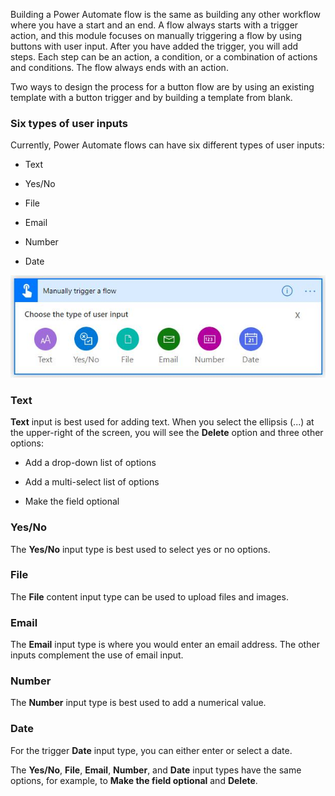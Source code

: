 Building a Power Automate flow is the same as building any other
workflow where you have a start and an end. A flow always starts with a
trigger action, and this module focuses on manually triggering
a flow by using buttons with user input. After you have added the trigger, you will add steps.
Each step can be an action, a condition, or a combination of actions
and conditions. The flow always ends with an action.

Two ways to design the process for a button flow are by using 
an existing template with a button trigger and by building a template from blank.

### Six types of user inputs

Currently, Power Automate flows can have six different types of user inputs:

- Text

- Yes/No
 
- File
 
- Email
 
- Number
 
- Date

![Six user input buttons](../media/user-input-button.jpg)

### Text

**Text** input is best used for adding text. When you select the ellipsis (...) 
at the upper-right of the screen, you will see the **Delete** option and three 
other options:

- Add a drop-down list of options

- Add a multi-select list of options

- Make the field optional

### Yes/No

The **Yes/No** input type is best used to select yes or no options.

### File

The **File** content input type can be used to upload files and images.

### Email

The **Email** input type is where you would enter an email address. The other inputs
complement the use of email input.

### Number

The **Number** input type is best used to add a numerical value.

### Date

For the trigger **Date** input type, you can either enter or select a date.

The **Yes/No**, **File**, **Email**, **Number**, and **Date** input types have the same
options, for example, to **Make the field optional** and **Delete**.
